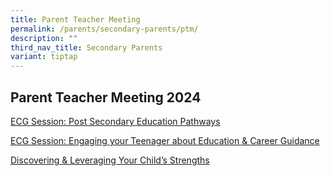 ```yaml
---
title: Parent Teacher Meeting
permalink: /parents/secondary-parents/ptm/
description: ""
third_nav_title: Secondary Parents
variant: tiptap
---
```

<h2>Parent Teacher Meeting 2024</h2>
<p></p>
<p><a href="https://drive.google.com/file/d/1uGu3WMfFaye95XwAty7ez1nkGDwgE2ug/view?usp=drive_link" rel="noopener noreferrer nofollow" target="_blank">ECG Session: Post Secondary Education Pathways</a>
</p>
<p><a href="https://drive.google.com/file/d/1GH9gpaUBP7aNhLUqhL5tJEl02Av2C2ZL/view?usp=drive_link" rel="noopener noreferrer nofollow" target="_blank">ECG Session: Engaging your Teenager about Education &amp; Career Guidance</a>
</p>
<p><a href="https://drive.google.com/file/d/1pfyaqQVD-S6Kx1P09VqWChKl5R79V8OI/view?usp=drive_link" rel="noopener noreferrer nofollow" target="_blank">Discovering &amp; Leveraging Your Child’s Strengths</a>
</p>
<p></p>